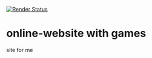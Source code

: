 [![Render Status](https://img.shields.io/badge/Render-Deployed-blue?logo=Render
)](https://webgames-xkr0.onrender.com/)
# online-website with games
site for me
